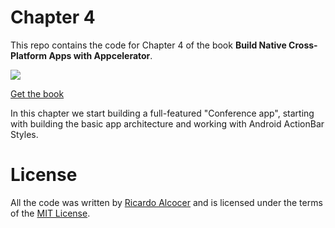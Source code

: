 # Chapter 4

This repo contains the code for Chapter 4 of the book **Build Native Cross-Platform Apps with Appcelerator**.

![](http://sht.tl/bHsIKt)

[Get the book](http://buildmobileapps.io)

In this chapter we start building a full-featured "Conference app", starting with building the basic app architecture and working with Android ActionBar Styles.


# License

All the code was written by [Ricardo Alcocer](http://twitter.com/ricardoalcocer) and is licensed under the terms of the [MIT License](http://alco.mit-license.org).